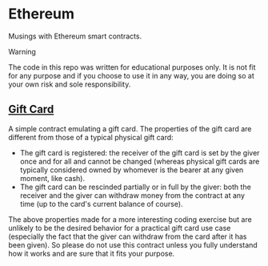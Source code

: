 # Ethereum

Musings with Ethereum smart contracts.

> [!WARNING]
> The code in this repo was written for educational purposes only. It
> is not fit for any purpose and if you choose to use it in any way,
> you are doing so at your own risk and sole responsibility.

## [Gift Card](samples/contracts/GiftCard.sol)

A simple contract emulating a gift card. The properties of the gift
card are different from those of a typical physical gift card:
- The gift card is registered: the receiver of the gift card is set by
  the giver once and for all and cannot be changed (whereas physical
  gift cards are typically considered owned by whomever is the bearer
  at any given moment, like cash).
- The gift card can be rescinded partially or in full by the giver:
  both the receiver and the giver can withdraw money from the contract
  at any time (up to the card's current balance of course).

The above properties made for a more interesting coding exercise but
are unlikely to be the desired behavior for a practical gift card use
case (especially the fact that the giver can withdraw from the card
after it has been given). So please do not use this contract unless
you fully understand how it works and are sure that it fits your
purpose.
